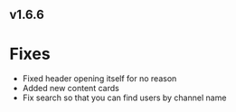 v1.6.6
---

# Fixes

- Fixed header opening itself for no reason
- Added new content cards
- Fix search so that you can find users by channel name
